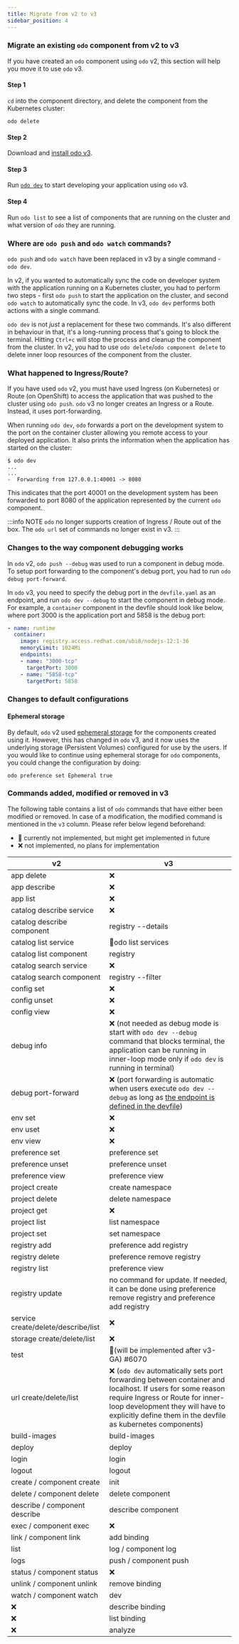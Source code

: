 ```yaml
---
title: Migrate from v2 to v3
sidebar_position: 4
---
```


### Migrate an existing `odo` component from v2 to v3
If you have created an `odo` component using `odo` v2, this section will help you move it to use `odo` v3.
#### Step 1 
`cd` into the component directory, and delete the component from the Kubernetes cluster:
```shell
odo delete
```
#### Step 2
Download and [install odo v3](../overview/installation.md).

#### Step 3
Run [`odo dev`](../command-reference/dev.md) to start developing your application using `odo` v3.

#### Step 4
Run `odo list` to see a list of components that are running on the cluster and what version of `odo` they are running.

### Where are `odo push` and `odo watch` commands?
`odo push` and `odo watch` have been replaced in v3 by a single command - `odo dev`. 

In v2, if you wanted to automatically sync the code on developer system with the application running on a Kubernetes
cluster, you had to perform two steps - first `odo push` to start the application on the cluster, and second `odo watch`
to automatically sync the code. In v3, `odo dev` performs both actions with a single command.

`odo dev` is not _just_ a replacement for these two commands. It's also different in behaviour in that, it's a 
long-running process that's going to block the terminal. Hitting `Ctrl+c` will stop the process and cleanup the 
component from the cluster. In v2, you had to use `odo delete`/`odo component delete` to delete inner loop resources 
of the component from the cluster.

### What happened to Ingress/Route?
If you have used `odo` v2, you must have used Ingress (on Kubernetes) or Route (on OpenShift) to access the 
application that was pushed to the cluster using `odo push`. `odo` v3 no longer creates an Ingress or a Route. Instead,
it uses port-forwarding.

When running `odo dev`, `odo` forwards a port on the development system to the port on the container cluster allowing 
you remote access to your deployed application. It also prints the information when the application has started on the
cluster:
```shell
$ odo dev
...
...
-  Forwarding from 127.0.0.1:40001 -> 8080
```
This indicates that the port 40001 on the development system has been forwarded to port 8080 of the application 
represented by the current `odo` component.

:::info NOTE
`odo` no longer supports creation of Ingress / Route out of the box. The `odo url` set of commands no longer exist 
in v3.
:::

### Changes to the way component debugging works
In `odo` v2, `odo push --debug` was used to run a component in debug mode. To setup port forwarding to the component's
debug port, you had to run `odo debug port-forward`.

In `odo` v3, you need to specify the debug port in the `devfile.yaml` as an endpoint, and run `odo dev --debug` to 
start the component in debug mode. For example, a `container` component in the devfile should look like below, where 
port 3000 is the application port and 5858 is the debug port:

```yaml
- name: runtime
  container:
    image: registry.access.redhat.com/ubi8/nodejs-12:1-36
    memoryLimit: 1024Mi
    endpoints:
    - name: "3000-tcp"
      targetPort: 3000
    - name: "5858-tcp"
      targetPort: 5858
```
### Changes to default configurations

#### Ephemeral storage

By default, `odo` v2 used [ephemeral storage](https://docs.openshift.com/container-platform/4.11/storage/understanding-ephemeral-storage.html) 
for the components created using it. However, this has changed in `odo` v3, and it now uses the underlying storage 
(Persistent Volumes) configured for use by the users. If you would like to continue using ephemeral storage for `odo` 
components, you could change the configuration by doing:
```shell
odo preference set Ephemeral true
```

### Commands added, modified or removed in v3

The following table contains a list of `odo` commands that have either been modified or removed. In case of a 
modification, the modified command is mentioned in the `v3` column. Please refer below legend beforehand:
* 👷 currently not implemented, but might get implemented in future
* ❌ not implemented, no plans for implementation

| v2                                  | v3                                                                                                                                                                                                                                            |
| ----------------------------------- | --------------------------------------------------------------------------------------------------------------------------------------------------------------------------------------------------------------------------------------------- |
| app delete                          | ❌                                                                                                                                                                                                                                             |
| app describe                        | ❌                                                                                                                                                                                                                                             |
| app list                            | ❌                                                                                                                                                                                                                                             |
| catalog describe service            | ❌                                                                                                                                                                                                                                             |
| catalog describe component          | registry --details                                                                                                                                                                                                                            |
| catalog list service                | 👷odo list services                                                                                                                                                                                                                           |
| catalog list component              | registry                                                                                                                                                                                                                                      |
| catalog search service              | ❌                                                                                                                                                                                                                                             |
| catalog search component            | registry --filter                                                                                                                                                                                                                             |
| config set                          | ❌                                                                                                                                                                                                                                             |
| config unset                        | ❌                                                                                                                                                                                                                                             |
| config view                         | ❌                                                                                                                                                                                                                                             |  |
| debug info                          | ❌ (not needed as debug mode is start with `odo dev --debug` command that blocks terminal, the application can be running in inner-loop mode only if `odo dev` is running in terminal)                                                             |
| debug port-forward                  | ❌ (port forwarding is automatic when users execute `odo dev --debug` as long as [the endpoint is defined in the devfile](#changes-to-the-way-component-debugging-works))                                                                      |
| env set                             | ❌                                                                                                                                                                                                                                             |
| env uset                            | ❌                                                                                                                                                                                                                                             |
| env view                            | ❌                                                                                                                                                                                                                                             |
| preference set                      | preference set                                                                                                                                                                                                                                |
| preference unset                    | preference unset                                                                                                                                                                                                                              |
| preference view                     | preference view                                                                                                                                                                                                                               |
| project create                      | create namespace                                                                                                                                                                                                                              |
| project delete                      | delete namespace                                                                                                                                                                                                                              |
| project get                         | ❌                                                                                                                                                                                                                                             |
| project list                        | list namespace                                                                                                                                                                                                                                |
| project set                         | set namespace                                                                                                                                                                                                                                 |
| registry add                        | preference add registry                                                                                                                                                                                                                       |
| registry delete                     | preference remove registry                                                                                                                                                                                                                    |
| registry list                       | preference view                                                                                                                                                                                                                               |
| registry update                     | no command for update. If needed, it can be done using preference remove registry and preference add registry                                                                                                                                 |
| service create/delete/describe/list | ❌                                                                                                                                                                                                                                             |
| storage create/delete/list          | ❌                                                                                                                                                                                                                                             |
| test                                | 👷(will be implemented after v3-GA) #6070                                                                                                                                                                                                     |
| url create/delete/list              | ❌ (`odo dev` automatically sets port forwarding between container and localhost. If users for some reason require Ingress or Route for inner-loop development they will have to explicitly define them in the devfile as kubernetes components) |
| build-images                        | build-images                                                                                                                                                                                                                                  |  |
| deploy                              | deploy                                                                                                                                                                                                                                        |
| login                               | login                                                                                                                                                                                                                                         |
| logout                              | logout                                                                                                                                                                                                                                        |
| create / component create           | init                                                                                                                                                                                                                                          |
| delete / component delete           | delete component                                                                                                                                                                                                                              |
| describe / component describe       | describe component                                                                                                                                                                                                                            |
| exec / component exec               | ❌                                                                                                                                                                                                                                             |
| link / component link               | add binding                                                                                                                                                                                                                                   | list / component list |
| list                                | log / component log                                                                                                                                                                                                                           |
| logs                                | push / component push                                                                                                                                                                                                                         | in v3 there is only dev command that behaves more like watch in v2. There is an option to disable automatic reloads when a file is changed (--no-watch) in future there will be an option to trigger “sync” explicitly when `--no-watch` option is used) |
| status / component status           | ❌                                                                                                                                                                                                                                             |
| unlink / component unlink           | remove binding                                                                                                                                                                                                                                |
| watch / component watch             | dev                                                                                                                                                                                                                                           |
| ❌                                   | describe binding                                                                                                                                                                                                                              |
| ❌                                   | list binding                                                                                                                                                                                                                                  |
| ❌                                   | analyze                                                                                                                                                                                                                                       |